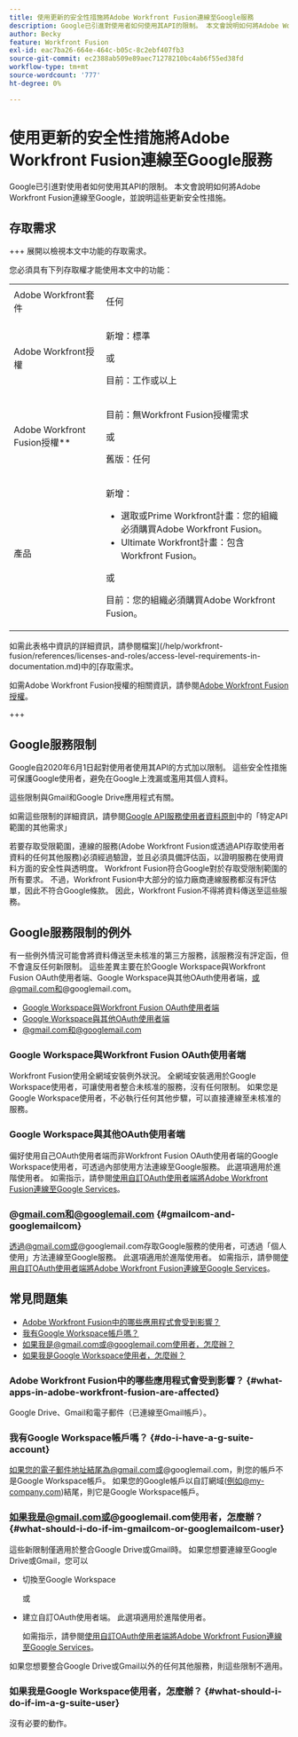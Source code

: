 ```yaml
---
title: 使用更新的安全性措施將Adobe Workfront Fusion連線至Google服務
description: Google已引進對使用者如何使用其API的限制。 本文會說明如何將Adobe Workfront Fusion連線至Google，並說明這些更新安全性措施。
author: Becky
feature: Workfront Fusion
exl-id: eac7ba26-664e-464c-b05c-8c2ebf407fb3
source-git-commit: ec2388ab509e89aec71278210bc4ab6f55ed38fd
workflow-type: tm+mt
source-wordcount: '777'
ht-degree: 0%

---
```


# 使用更新的安全性措施將Adobe Workfront Fusion連線至Google服務

Google已引進對使用者如何使用其API的限制。 本文會說明如何將Adobe Workfront Fusion連線至Google，並說明這些更新安全性措施。

## 存取需求

+++ 展開以檢視本文中功能的存取需求。

您必須具有下列存取權才能使用本文中的功能：

<table style="table-layout:auto">
 <col> 
 <col> 
 <tbody> 
  <tr> 
   <td role="rowheader">Adobe Workfront套件 
   <td> <p>任何</p> </td> 
  </tr> 
  <tr data-mc-conditions=""> 
   <td role="rowheader">Adobe Workfront授權</td> 
   <td> <p>新增：標準</p><p>或</p><p>目前：工作或以上</p> </td> 
  </tr> 
  <tr> 
   <td role="rowheader">Adobe Workfront Fusion授權**</td> 
   <td>
   <p>目前：無Workfront Fusion授權需求</p>
   <p>或</p>
   <p>舊版：任何 </p>
   </td> 
  </tr> 
  <tr> 
   <td role="rowheader">產品</td> 
   <td>
   <p>新增：</p> <ul><li>選取或Prime Workfront計畫：您的組織必須購買Adobe Workfront Fusion。</li><li>Ultimate Workfront計畫：包含Workfront Fusion。</li></ul>
   <p>或</p>
   <p>目前：您的組織必須購買Adobe Workfront Fusion。</p>
   </td> 
  </tr>
 </tbody> 
</table>

如需此表格中資訊的詳細資訊，請參閱檔案](/help/workfront-fusion/references/licenses-and-roles/access-level-requirements-in-documentation.md)中的[存取需求。

如需Adobe Workfront Fusion授權的相關資訊，請參閱[Adobe Workfront Fusion授權](/help/workfront-fusion/set-up-and-manage-workfront-fusion/licensing-operations-overview/license-automation-vs-integration.md)。

+++

## Google服務限制

Google自2020年6月1日起對使用者使用其API的方式加以限制。 這些安全性措施可保護Google使用者，避免在Google上洩漏或濫用其個人資料。

這些限制與Gmail和Google Drive應用程式有關。

如需這些限制的詳細資訊，請參閱[Google API服務使用者資料原則](https://developers.google.com/terms/api-services-user-data-policy#additional_requirements_for_specific_api_scopes)中的「特定API範圍的其他需求」

若要存取受限範圍，連線的服務(Adobe Workfront Fusion或透過API存取使用者資料的任何其他服務)必須經過驗證，並且必須具備評估函，以證明服務在使用資料方面的安全性與透明度。 Workfront Fusion符合Google對於存取受限制範圍的所有要求。 不過，Workfront Fusion中大部分的協力廠商連線服務都沒有評估單，因此不符合Google條款。 因此，Workfront Fusion不得將資料傳送至這些服務。

## Google服務限制的例外

有一些例外情況可能會將資料傳送至未核准的第三方服務，該服務沒有評定函，但不會違反任何新限制。 這些差異主要在於Google Workspace與Workfront Fusion OAuth使用者端、Google Workspace與其他OAuth使用者端，或@gmail.com和@googlemail.com。

* [Google Workspace與Workfront Fusion OAuth使用者端](#google-workspace-with-workfront-fusion-oauth-client)
* [Google Workspace與其他OAuth使用者端](#google-workspace-with-another-oauth-client)
* [@gmail.com和@googlemail.com](#gmailcom-and-googlemailcom)

### Google Workspace與Workfront Fusion OAuth使用者端

Workfront Fusion使用全網域安裝例外狀況。 全網域安裝適用於Google Workspace使用者，可讓使用者整合未核准的服務，沒有任何限制。 如果您是Google Workspace使用者，不必執行任何其他步驟，可以直接連線至未核准的服務。

### Google Workspace與其他OAuth使用者端

偏好使用自己OAuth使用者端而非Workfront Fusion OAuth使用者端的Google Workspace使用者，可透過內部使用方法連線至Google服務。 此選項適用於進階使用者。 如需指示，請參閱[使用自訂OAuth使用者端將Adobe Workfront Fusion連線至Google Services](/help/workfront-fusion/create-scenarios/connect-to-apps/connect-fusion-to-google-using-oauth.md)。

### @gmail.com和@googlemail.com {#gmailcom-and-googlemailcom}

透過@gmail.com或@googlemail.com存取Google服務的使用者，可透過「個人使用」方法連線至Google服務。 此選項適用於進階使用者。 如需指示，請參閱[使用自訂OAuth使用者端將Adobe Workfront Fusion連線至Google Services](/help/workfront-fusion/create-scenarios/connect-to-apps/connect-fusion-to-google-using-oauth.md)。

## 常見問題集

* [Adobe Workfront Fusion中的哪些應用程式會受到影響？](#what-apps-in-adobe-workfront-fusion-are-affected)
* [我有Google Workspace帳戶嗎？](#do-i-have-a-g-suite-account)
* [如果我是@gmail.com或@googlemail.com使用者，怎麼辦？](#what-should-i-do-if-im-gmailcom-or-googlemailcom-user)
* [如果我是Google Workspace使用者，怎麼辦？](#what-should-i-do-if-im-a-g-suite-user)

### Adobe Workfront Fusion中的哪些應用程式會受到影響？ {#what-apps-in-adobe-workfront-fusion-are-affected}

Google Drive、Gmail和電子郵件（已連線至Gmail帳戶）。

### 我有Google Workspace帳戶嗎？ {#do-i-have-a-g-suite-account}

如果您的電子郵件地址結尾為@gmail.com或@googlemail.com，則您的帳戶不是Google Workspace帳戶。 如果您的Google帳戶以自訂網域(例如@my-company.com)結尾，則它是Google Workspace帳戶。

### 如果我是@gmail.com或@googlemail.com使用者，怎麼辦？ {#what-should-i-do-if-im-gmailcom-or-googlemailcom-user}

這些新限制僅適用於整合Google Drive或Gmail時。 如果您想要連線至Google Drive或Gmail，您可以

* 切換至Google Workspace

  或

* 建立自訂OAuth使用者端。 此選項適用於進階使用者。

  如需指示，請參閱[使用自訂OAuth使用者端將Adobe Workfront Fusion連線至Google Services](/help/workfront-fusion/create-scenarios/connect-to-apps/connect-fusion-to-google-using-oauth.md)。

如果您想要整合Google Drive或Gmail以外的任何其他服務，則這些限制不適用。

### 如果我是Google Workspace使用者，怎麼辦？ {#what-should-i-do-if-im-a-g-suite-user}

沒有必要的動作。
